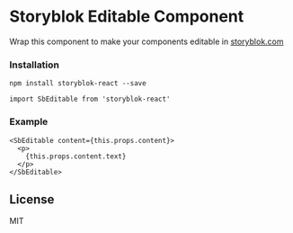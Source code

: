 # Storyblok Editable Component

Wrap this component to make your components editable in [storyblok.com](https://www.storyblok.com/)

### Installation

~~~
npm install storyblok-react --save

import SbEditable from 'storyblok-react'
~~~

### Example

~~~
<SbEditable content={this.props.content}>
  <p>
    {this.props.content.text}
  </p>
</SbEditable>
~~~

## License
MIT 

